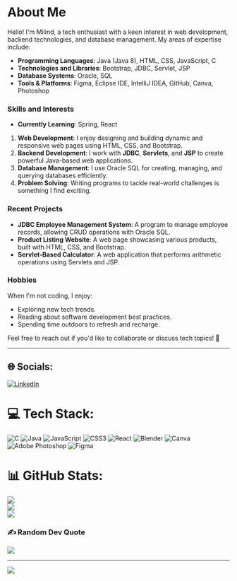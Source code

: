 # About Me

Hello! I'm Milind, a tech enthusiast with a keen interest in web development, backend technologies, and database management. My areas of expertise include:

- **Programming Languages**: Java (Java 8), HTML, CSS, JavaScript, C
- **Technologies and Libraries**: Bootstrap, JDBC, Servlet, JSP
- **Database Systems**: Oracle, SQL
- **Tools & Platforms**: Figma, Eclipse IDE, IntelliJ IDEA, GitHub, Canva, Photoshop

### Skills and Interests

- **Currently Learning**: Spring, React

1. **Web Development**: I enjoy designing and building dynamic and responsive web pages using HTML, CSS, and Bootstrap.
2. **Backend Development**: I work with **JDBC**, **Servlets**, and **JSP** to create powerful Java-based web applications.
3. **Database Management**: I use Oracle SQL for creating, managing, and querying databases efficiently.
4. **Problem Solving**: Writing programs to tackle real-world challenges is something I find exciting.

### Recent Projects

- **JDBC Employee Management System**: A program to manage employee records, allowing CRUD operations with Oracle SQL.
- **Product Listing Website**: A web page showcasing various products, built with HTML, CSS, and Bootstrap.
- **Servlet-Based Calculator**: A web application that performs arithmetic operations using Servlets and JSP.

### Hobbies

When I'm not coding, I enjoy:

- Exploring new tech trends.
- Reading about software development best practices.
- Spending time outdoors to refresh and recharge.

Feel free to reach out if you'd like to collaborate or discuss tech topics! 🚀

 

---
## 🌐 Socials:
[![LinkedIn](https://img.shields.io/badge/LinkedIn-%230077B5.svg?logo=linkedin&logoColor=white)](https://linkedin.com/in/https://www.linkedin.com/in/milind-atram-593ba7333?lipi=urn%3Ali%3Apage%3Ad_flagship3_profile_view_base_contact_details%3BCV%2BrH4WkR4iyXHBcAHtfVA%3D%3D) 

# 💻 Tech Stack:
![C](https://img.shields.io/badge/c-%2300599C.svg?style=for-the-badge&logo=c&logoColor=white) ![Java](https://img.shields.io/badge/java-%23ED8B00.svg?style=for-the-badge&logo=openjdk&logoColor=white) ![JavaScript](https://img.shields.io/badge/javascript-%23323330.svg?style=for-the-badge&logo=javascript&logoColor=%23F7DF1E) ![CSS3](https://img.shields.io/badge/css3-%231572B6.svg?style=for-the-badge&logo=css3&logoColor=white) ![React](https://img.shields.io/badge/react-%2320232a.svg?style=for-the-badge&logo=react&logoColor=%2361DAFB) ![Blender](https://img.shields.io/badge/blender-%23F5792A.svg?style=for-the-badge&logo=blender&logoColor=white) ![Canva](https://img.shields.io/badge/Canva-%2300C4CC.svg?style=for-the-badge&logo=Canva&logoColor=white) ![Adobe Photoshop](https://img.shields.io/badge/adobe%20photoshop-%2331A8FF.svg?style=for-the-badge&logo=adobe%20photoshop&logoColor=white) ![Figma](https://img.shields.io/badge/figma-%23F24E1E.svg?style=for-the-badge&logo=figma&logoColor=white)
# 📊 GitHub Stats:
![](https://github-readme-stats.vercel.app/api?username=milind1314&theme=dark&hide_border=false&include_all_commits=true&count_private=false)<br/>
![](https://github-readme-streak-stats.herokuapp.com/?user=milind1314&theme=dark&hide_border=false)<br/>
![](https://github-readme-stats.vercel.app/api/top-langs/?username=milind1314&theme=dark&hide_border=false&include_all_commits=true&count_private=false&layout=compact)

### ✍️ Random Dev Quote
![](https://quotes-github-readme.vercel.app/api?type=horizontal&theme=radical)

---
[![](https://visitcount.itsvg.in/api?id=milind1314&icon=0&color=0)](https://visitcount.itsvg.in)

<!-- Proudly created with GPRM ( https://gprm.itsvg.in ) -->
